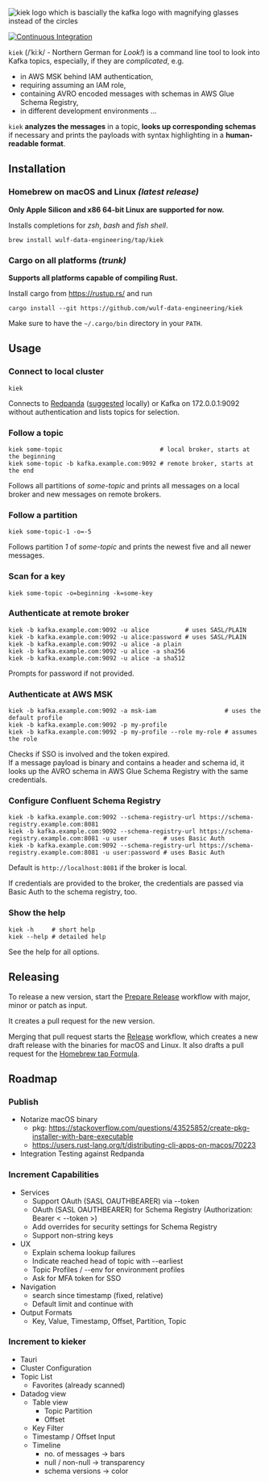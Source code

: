 ![kiek logo which is bascially the kafka logo with magnifying glasses instead of the circles](kiek.svg)

[![Continuous Integration](https://github.com/wulf-data-engineering/kiek/actions/workflows/main.yml/badge.svg)](https://github.com/wulf-data-engineering/kiek/actions/workflows/main.yml)

`kiek` (/ˈkiːk/ - Northern German for _Look!_) is a command line tool to look into Kafka topics, especially, if they are
_complicated_, e.g.

* in AWS MSK behind IAM authentication,
* requiring assuming an IAM role,
* containing AVRO encoded messages with schemas in AWS Glue Schema Registry,
* in different development environments ...

`kiek` **analyzes the messages** in a topic, **looks up corresponding schemas** if necessary and prints the payloads
with syntax highlighting in a **human-readable format**.

## Installation

### Homebrew on macOS and Linux *(latest release)*

**Only Apple Silicon and x86 64-bit Linux are supported for now.**

Installs completions for _zsh_, _bash_ and _fish shell_.

```shell
brew install wulf-data-engineering/tap/kiek
```

### Cargo on all platforms *(trunk)*

**Supports all platforms capable of compiling Rust.**

Install cargo from https://rustup.rs/ and run

```shell
cargo install --git https://github.com/wulf-data-engineering/kiek
```

Make sure to have the `~/.cargo/bin` directory in your `PATH`.

## Usage

### Connect to local cluster

```shell
kiek
```

Connects to [Redpanda](https://www.redpanda.com) ([suggested](docker-compose.yml) locally) or Kafka on 172.0.0.1:9092
without authentication and lists topics for selection.

### Follow a topic

```shell
kiek some-topic                           # local broker, starts at the beginning
kiek some-topic -b kafka.example.com:9092 # remote broker, starts at the end
```

Follows all partitions of _some-topic_ and prints all messages on a local broker and new messages on remote brokers.

### Follow a partition

```shell
kiek some-topic-1 -o=-5
```

Follows partition _1_ of _some-topic_ and prints the newest five and all newer messages.

### Scan for a key

```shell
kiek some-topic -o=beginning -k=some-key
```

### Authenticate at remote broker

```shell
kiek -b kafka.example.com:9092 -u alice          # uses SASL/PLAIN
kiek -b kafka.example.com:9092 -u alice:password # uses SASL/PLAIN
kiek -b kafka.example.com:9092 -u alice -a plain
kiek -b kafka.example.com:9092 -u alice -a sha256
kiek -b kafka.example.com:9092 -u alice -a sha512
```

Prompts for password if not provided.

### Authenticate at AWS MSK

```shell
kiek -b kafka.example.com:9092 -a msk-iam                   # uses the default profile
kiek -b kafka.example.com:9092 -p my-profile
kiek -b kafka.example.com:9092 -p my-profile --role my-role # assumes the role
```

Checks if SSO is involved and the token expired.  
If a message payload is binary and contains a header and schema id, it looks up the AVRO schema in AWS Glue Schema
Registry with the same credentials.

### Configure Confluent Schema Registry

```shell
kiek -b kafka.example.com:9092 --schema-registry-url https://schema-registry.example.com:8081
kiek -b kafka.example.com:9092 --schema-registry-url https://schema-registry.example.com:8081 -u user          # uses Basic Auth
kiek -b kafka.example.com:9092 --schema-registry-url https://schema-registry.example.com:8081 -u user:password # uses Basic Auth
```

Default is `http://localhost:8081` if the broker is local.

If credentials are provided to the broker, the credentials are passed via Basic Auth to the schema registry, too.

### Show the help

```shell
kiek -h     # short help
kiek --help # detailed help
```

See the help for all options.

## Releasing

To release a new version, start
the [Prepare Release](https://github.com/wulf-data-engineering/kiek/actions/workflows/release_pr.yml) workflow with
major, minor or
patch as input.

It creates a pull request for the new version.

Merging that pull request starts
the [Release](https://github.com/wulf-data-engineering/kiek/actions/workflows/release.yml) workflow, which creates a new
draft release with the binaries for macOS and Linux.
It also drafts a pull request for
the [Homebrew tap Formula](https://github.com/wulf-data-engineering/homebrew-tap/blob/main/Formula/kiek.rb).

## Roadmap

### Publish

- Notarize macOS binary
    - pkg: https://stackoverflow.com/questions/43525852/create-pkg-installer-with-bare-executable
    - https://users.rust-lang.org/t/distributing-cli-apps-on-macos/70223
- Integration Testing against Redpanda

### Increment Capabilities

- Services
    - Support OAuth (SASL OAUTHBEARER) via --token
    - OAuth (SASL OAUTHBEARER) for Schema Registry (Authorization: Bearer < --token >)
    - Add overrides for security settings for Schema Registry
    - Support non-string keys
- UX
    - Explain schema lookup failures
    - Indicate reached head of topic with --earliest
    - Topic Profiles / --env for environment profiles
    - Ask for MFA token for SSO
- Navigation
    - search since timestamp (fixed, relative)
    - Default limit and continue with <enter>
- Output Formats
    - Key, Value, Timestamp, Offset, Partition, Topic

### Increment to kieker

- Tauri
- Cluster Configuration
- Topic List
    - Favorites (already scanned)
- Datadog view
    - Table view
        - Topic Partition
        - Offset
    - Key Filter
    - Timestamp / Offset Input
    - Timeline
        - no. of messages -> bars
        - null / non-null -> transparency
        - schema versions -> color
